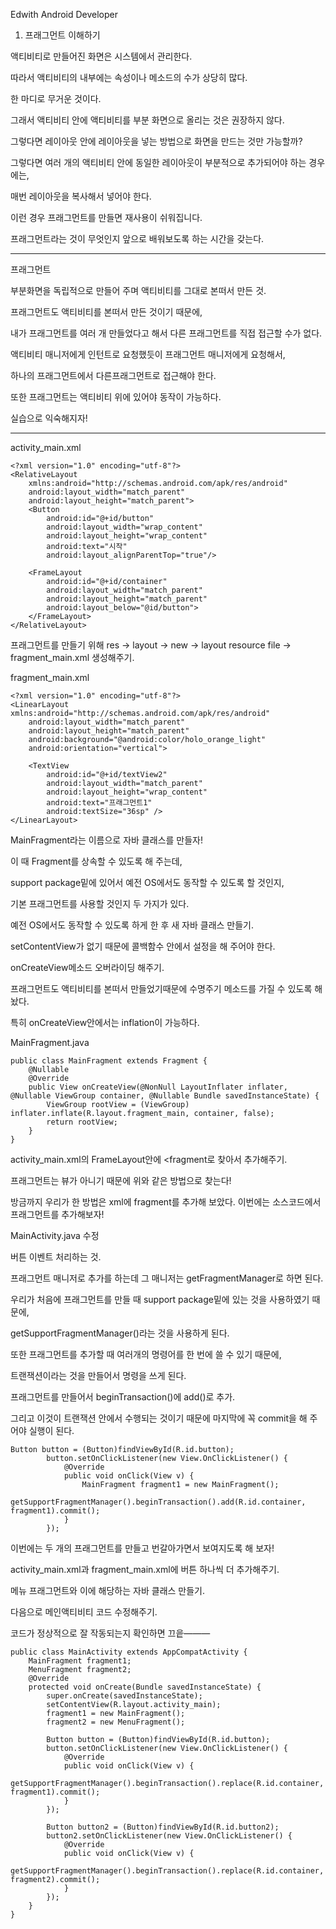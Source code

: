 Edwith Android Developer

1. 프래그먼트 이해하기

액티비티로 만들어진 화면은 시스템에서 관리한다.

따라서 액티비티의 내부에는 속성이나 메소드의 수가 상당히 많다.

한 마디로 무거운 것이다.

그래서 액티비티 안에 액티비티를 부분 화면으로 올리는 것은 권장하지 않다.

그렇다면 레이아웃 안에 레이아웃을 넣는 방법으로 화면을 만드는 것만 가능할까?

그렇다면 여러 개의 액티비티 안에 동일한 레이아웃이 부분적으로 추가되어야 하는 경우에는,

매번 레이아웃을 복사해서 넣어야 한다.

이런 경우 프래그먼트를 만들면 재사용이 쉬워집니다.

프래그먼트라는 것이 무엇인지 앞으로 배워보도록 하는 시간을 갖는다.

---

프래그먼트

부분화면을 독립적으로 만들어 주며 액티비티를 그대로 본떠서 만든 것.

프래그먼트도 액티비티를 본떠서 만든 것이기 때문에,

내가 프래그먼트를 여러 개 만들었다고 해서 다른 프래그먼트를 직접 접근할 수가 없다.

액티비티 매니저에게 인턴트로 요청했듯이 프래그먼트 매니저에게 요청해서,

하나의 프래그먼트에서 다른프래그먼트로 접근해야 한다.

또한 프래그먼트는 액티비티 위에 있어야 동작이 가능하다.

실습으로 익숙해지자!

---

activity_main.xml

    <?xml version="1.0" encoding="utf-8"?>
    <RelativeLayout
        xmlns:android="http://schemas.android.com/apk/res/android"
        android:layout_width="match_parent"
        android:layout_height="match_parent">
        <Button
            android:id="@+id/button"
            android:layout_width="wrap_content"
            android:layout_height="wrap_content"
            android:text="시작"
            android:layout_alignParentTop="true"/>
    
        <FrameLayout
        	android:id="@+id/container"
            android:layout_width="match_parent"
            android:layout_height="match_parent"
            android:layout_below="@id/button">
        </FrameLayout>
    </RelativeLayout>

프래그먼트를 만들기 위해 res -> layout -> new -> layout resource file -> fragment_main.xml 생성해주기.

fragment_main.xml

    <?xml version="1.0" encoding="utf-8"?>
    <LinearLayout xmlns:android="http://schemas.android.com/apk/res/android"
        android:layout_width="match_parent"
        android:layout_height="match_parent"
        android:background="@android:color/holo_orange_light"
        android:orientation="vertical">
    
        <TextView
            android:id="@+id/textView2"
            android:layout_width="match_parent"
            android:layout_height="wrap_content"
            android:text="프래그먼트1"
            android:textSize="36sp" />
    </LinearLayout>

MainFragment라는 이름으로 자바 클래스를 만들자!

이 때 Fragment를 상속할 수 있도록 해 주는데,

support package밑에 있어서 예전 OS에서도 동작할 수 있도록 할 것인지,

기본 프래그먼트를 사용할 것인지 두 가지가 있다.

예전 OS에서도 동작할 수 있도록 하게 한 후 새 자바 클래스 만들기.

setContentView가 없기 때문에 콜백함수 안에서 설정을 해 주어야 한다.

onCreateView메소드 오버라이딩 해주기.

프래그먼트도 액티비티를 본떠서 만들었기때문에 수명주기 메소드를 가질 수 있도록 해놨다.

특히 onCreateView안에서는 inflation이 가능하다.

MainFragment.java

    public class MainFragment extends Fragment {
        @Nullable
        @Override
        public View onCreateView(@NonNull LayoutInflater inflater, @Nullable ViewGroup container, @Nullable Bundle savedInstanceState) {
            ViewGroup rootView = (ViewGroup) inflater.inflate(R.layout.fragment_main, container, false);
            return rootView;
        }
    }

activity_main.xml의 FrameLayout안에 <fragment로 찾아서 추가해주기.

프래그먼트는 뷰가 아니기 때문에 위와 같은 방법으로 찾는다!

방금까지 우리가 한 방법은 xml에 fragment를 추가해 보았다. 이번에는 소스코드에서 프래그먼트를 추가해보자!

MainActivity.java 수정

버튼 이벤트 처리하는 것.

프래그먼트 매니저로 추가를 하는데 그 매니저는 getFragmentManager로 하면 된다.

우리가 처음에 프래그먼트를 만들 때 support package밑에 있는 것을 사용하였기 때문에,

getSupportFragmentManager()라는 것을 사용하게 된다.

또한 프래그먼트를 추가할 때 여러개의 명령어를 한 번에 쓸 수 있기 때문에,

트랜잭션이라는 것을 만들어서 명령을 쓰게 된다.

프래그먼트를 만들어서 beginTransaction()에 add()로 추가.

그리고 이것이 트랜잭션 안에서 수행되는 것이기 때문에 마지막에 꼭 commit을 해 주어야 실행이 된다.

    Button button = (Button)findViewById(R.id.button);
            button.setOnClickListener(new View.OnClickListener() {
                @Override
                public void onClick(View v) {
                    MainFragment fragment1 = new MainFragment();
                    getSupportFragmentManager().beginTransaction().add(R.id.container, fragment1).commit();
                }
            });

이번에는 두 개의 프래그먼트를 만들고 번갈아가면서 보여지도록 해 보자!

activity_main.xml과 fragment_main.xml에 버튼 하나씩 더 추가해주기.

메뉴 프래그먼트와 이에 해당하는 자바 클래스 만들기.

다음으로 메인액티비티 코드 수정해주기.

코드가 정상적으로 잘 작동되는지 확인하면 끄읕———

    public class MainActivity extends AppCompatActivity {
        MainFragment fragment1;
        MenuFragment fragment2;
        @Override
        protected void onCreate(Bundle savedInstanceState) {
            super.onCreate(savedInstanceState);
            setContentView(R.layout.activity_main);
            fragment1 = new MainFragment();
            fragment2 = new MenuFragment();
    
            Button button = (Button)findViewById(R.id.button);
            button.setOnClickListener(new View.OnClickListener() {
                @Override
                public void onClick(View v) {
                    getSupportFragmentManager().beginTransaction().replace(R.id.container, fragment1).commit();
                }
            });
    
            Button button2 = (Button)findViewById(R.id.button2);
            button2.setOnClickListener(new View.OnClickListener() {
                @Override
                public void onClick(View v) {
                    getSupportFragmentManager().beginTransaction().replace(R.id.container, fragment2).commit();
                }
            });
        }
    }
